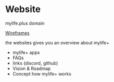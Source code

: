 # Website
mylife.plus domain 

[Wireframes](https://www.figma.com/file/QmAAVUzlP4KPx4uFGqxLdt/Website)

the websites gives you an overview about mylife+
- mylife+ apps
- FAQs
- links (discord, github) 
- Vision & Roadmap
- Concept how mylife+ works
